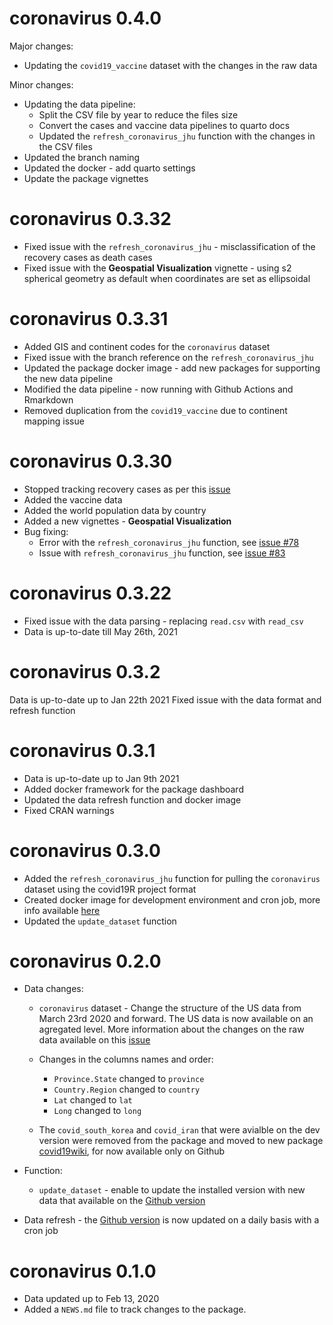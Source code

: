 # coronavirus 0.4.0

Major changes:
- Updating the `covid19_vaccine` dataset with the changes in the raw data

Minor changes:
- Updating the data pipeline:
  - Split the CSV file by year to reduce the files size
  - Convert the cases and vaccine data pipelines to quarto docs
  - Updated the `refresh_coronavirus_jhu` function with the changes in the CSV files
- Updated the branch naming
- Updated the docker - add quarto settings
- Update the package vignettes 

# coronavirus 0.3.32

- Fixed issue with the `refresh_coronavirus_jhu` - misclassification of the recovery cases as death cases
- Fixed issue with the **Geospatial Visualization** vignette - using s2 spherical geometry as default when coordinates are set as ellipsoidal

# coronavirus 0.3.31

- Added GIS and continent codes for the `coronavirus` dataset
- Fixed issue with the branch reference on the `refresh_coronavirus_jhu`
- Updated the package docker image - add new packages for supporting the new data pipeline
- Modified the data pipeline - now running with Github Actions and Rmarkdown
- Removed duplication from the `covid19_vaccine` due to continent mapping issue


# coronavirus 0.3.30

- Stopped tracking recovery cases as per this [issue](https://github.com/CSSEGISandData/COVID-19/issues/4465)
- Added the vaccine data
- Added the world population data by country
- Added a new vignettes - **Geospatial Visualization**
- Bug fixing:
  - Error with the `refresh_coronavirus_jhu` function, see [issue #78](https://github.com/RamiKrispin/coronavirus/issues/78)
  - Issue with `refresh_coronavirus_jhu` function, see [issue #83](https://github.com/RamiKrispin/coronavirus/issues/83)


# coronavirus 0.3.22

-   Fixed issue with the data parsing - replacing `read.csv` with `read_csv`
-   Data is up-to-date till May 26th, 2021

# coronavirus 0.3.2

Data is up-to-date up to Jan 22th 2021 Fixed issue with the data format and refresh function

# coronavirus 0.3.1

-   Data is up-to-date up to Jan 9th 2021
-   Added docker framework for the package dashboard
-   Updated the data refresh function and docker image
-   Fixed CRAN warnings

# coronavirus 0.3.0

-   Added the `refresh_coronavirus_jhu` function for pulling the `coronavirus` dataset using the covid19R project format
-   Created docker image for development environment and cron job, more info available [here](https://github.com/RamiKrispin/coronavirus/tree/master/docker)
-   Updated the `update_dataset` function

# coronavirus 0.2.0

-   Data changes:

    -   `coronavirus` dataset - Change the structure of the US data from March 23rd 2020 and forward. The US data is now available on an agregated level. More information about the changes on the raw data available on this [issue](https://github.com/CSSEGISandData/COVID-19/issues/1250)

    -   Changes in the columns names and order:

        -   `Province.State` changed to `province`
        -   `Country.Region` changed to `country`
        -   `Lat` changed to `lat`
        -   `Long` changed to `long`

    -   The `covid_south_korea` and `covid_iran` that were avialble on the dev version were removed from the package and moved to new package [covid19wiki](https://github.com/RamiKrispin/covid19wiki), for now available only on Github

-   Function:

    -   `update_dataset` - enable to update the installed version with new data that available on the [Github version](https://github.com/RamiKrispin/coronavirus)

-   Data refresh - the [Github version](https://github.com/RamiKrispin/coronavirus) is now updated on a daily basis with a cron job

# coronavirus 0.1.0

-   Data updated up to Feb 13, 2020
-   Added a `NEWS.md` file to track changes to the package.
